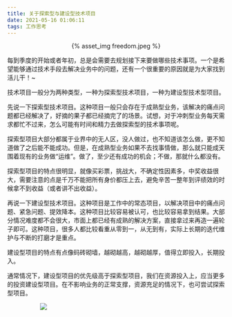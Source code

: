 ```yaml
---
title: 关于探索型与建设型技术项目
date: 2021-05-16 01:06:11
tags: 工作思考
---
```


<p align="center">
{% asset_img freedom.jpeg %}
</p>

每到季度的开始或者年初，总是会需要去规划接下来要做哪些技术事项。一个是希望能够通过技术手段去解决业务中的问题，还有一个很重要的原因就是为大家找到活儿干！~

技术项目一般分为两种类型，一种为探索型技术项目，一种为建设型技术型项目。

先说一下探索型技术项目。这种项目一般只会存在于成熟型业务，该解决的痛点问题都已经解决了，好摘的果子都已经摘完了的场景。试想，对于冲刺型业务每天需求都忙不过来，怎么可能有时间和精力去做探索型的技术事项呢。

探索型项目大部分都属于业界中的无人区，没人做过，也不知道该怎么做，更不知道做了之后能不能成功。但是，在成熟型业务如果不去找事情做，那么就只能成天围着现有的业务做“运维”。做了，至少还有成功的机会；不做，那就什么都没有。

探索型项目的特点很明显，就像买彩票，挑战大，不确定性因素多，中奖收益很大，需要注意的点是千万不能把所有身价都压上去，避免辛苦一整年到评绩效的时候拿不到收益（或者讲不出收益）。

再说一下建设型技术项目。这种项目是工作中的常态项目，以解决项目中的痛点问题、紧急问题、提效降本。这种项目比较容易被认可，也比较容易拿到结果。大部分情况难度都不会很大，市面上都已经有成熟的解决方案，直接拿过来再造一遍轮子即可。这种项目，很多人都比较看重从零到一，从无到有，实际上长期的迭代维护与不断的打磨才是重点。

建设型项目的特点有点像码砖砌墙，越砌越高，越砌越厚，值得立即投入，长期投入。

通常情况下，建设型项目的优先级高于探索型项目，我们在资源投入上，应当更多的投资建设型项目。在不影响业务的正常支撑，资源充足的情况下，也可尝试探索型项目。

<div style="width:70%;margin:auto">
<img src='http://muchstudy.com/2020/04/04/聊聊一线开发的基本素养/公众号二维码.gif'>
</div>